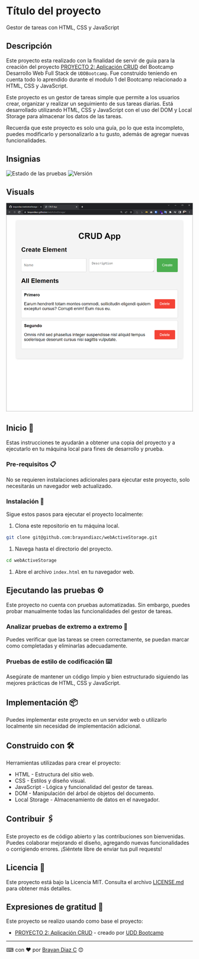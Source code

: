 # Título del proyecto

Gestor de tareas con HTML, CSS y JavaScript

## Descripción

Este proyecto esta realizado con la finalidad de servir de guìa para la creaciòn del proyecto [PROYECTO 2: Aplicación CRUD](https://github.com/UDDBootcamp/BOOT-M1-SEM8-PROY2) del Bootcamp Desarrollo Web Full Stack de `UDDBootcamp`. Fue construido teniendo en cuenta todo lo aprendido durante el modulo 1 del Bootcamp relacionado a HTML, CSS y JavaScript.

Este proyecto es un gestor de tareas simple que permite a los usuarios crear, organizar y realizar un seguimiento de sus tareas diarias. Está desarrollado utilizando HTML, CSS y JavaScript con el uso del DOM y Local Storage para almacenar los datos de las tareas.

Recuerda que este proyecto es solo una guía, po lo que esta incompleto, puedes modificarlo y personalizarlo a tu gusto, además de agregar nuevas funcionalidades.

## Insignias

![Estado de las pruebas](https://img.shields.io/badge/pruebas-éxito-brightgreen)
![Versión](https://img.shields.io/badge/versión-1.0-blue)

## Visuals

![Captura de pantalla](assets/img/screenshot.png)

## Inicio 🚀

Estas instrucciones te ayudarán a obtener una copia del proyecto y a ejecutarlo en tu máquina local para fines de desarrollo y prueba.

### Pre-requisitos 📋

No se requieren instalaciones adicionales para ejecutar este proyecto, solo necesitarás un navegador web actualizado.

### Instalación 🔧

Sigue estos pasos para ejecutar el proyecto localmente:

1. Clona este repositorio en tu máquina local.

```bash
git clone git@github.com:brayandiazc/webActiveStorage.git
```

1. Navega hasta el directorio del proyecto.

```bash
cd webActiveStorage
```

1. Abre el archivo `index.html` en tu navegador web.

## Ejecutando las pruebas ⚙️

Este proyecto no cuenta con pruebas automatizadas. Sin embargo, puedes probar manualmente todas las funcionalidades del gestor de tareas.

### Analizar pruebas de extremo a extremo 🔩

Puedes verificar que las tareas se creen correctamente, se puedan marcar como completadas y eliminarlas adecuadamente.

### Pruebas de estilo de codificación ⌨️

Asegúrate de mantener un código limpio y bien estructurado siguiendo las mejores prácticas de HTML, CSS y JavaScript.

## Implementación 📦

Puedes implementar este proyecto en un servidor web o utilizarlo localmente sin necesidad de implementación adicional.

## Construido con 🛠️

Herramientas utilizadas para crear el proyecto:

* HTML - Estructura del sitio web.
* CSS - Estilos y diseño visual.
* JavaScript - Lógica y funcionalidad del gestor de tareas.
* DOM - Manipulación del árbol de objetos del documento.
* Local Storage - Almacenamiento de datos en el navegador.

## Contribuir 🖇️

Este proyecto es de código abierto y las contribuciones son bienvenidas. Puedes colaborar mejorando el diseño, agregando nuevas funcionalidades o corrigiendo errores. ¡Siéntete libre de enviar tus pull requests!

## Licencia 📄

Este proyecto está bajo la Licencia MIT. Consulta el archivo [LICENSE.md](LICENSE.md) para obtener más detalles.

## Expresiones de gratitud 🎁

Este proyecto se realizo usando como base el proyecto:

* [PROYECTO 2: Aplicación CRUD](https://github.com/UDDBootcamp/BOOT-M1-SEM8-PROY2) - creado por [UDD Bootcamp](https://github.com/UDDBootcamp)

---
⌨ ️con ❤️ por [Brayan Diaz C](https://github.com/brayandiazc) 😊
